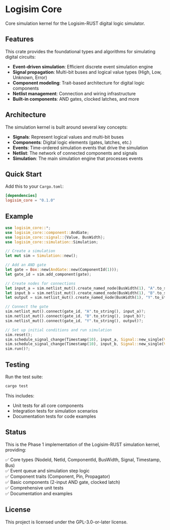 # Logisim Core

Core simulation kernel for the Logisim-RUST digital logic simulator.

## Features

This crate provides the foundational types and algorithms for simulating digital circuits:

- **Event-driven simulation**: Efficient discrete event simulation engine
- **Signal propagation**: Multi-bit buses and logical value types (High, Low, Unknown, Error)
- **Component modeling**: Trait-based architecture for digital logic components
- **Netlist management**: Connection and wiring infrastructure
- **Built-in components**: AND gates, clocked latches, and more

## Architecture

The simulation kernel is built around several key concepts:

- **Signals**: Represent logical values and multi-bit buses
- **Components**: Digital logic elements (gates, latches, etc.)
- **Events**: Time-ordered simulation events that drive the simulation
- **Netlist**: The network of connected components and signals
- **Simulation**: The main simulation engine that processes events

## Quick Start

Add this to your `Cargo.toml`:

```toml
[dependencies]
logisim_core = "0.1.0"
```

## Example

```rust
use logisim_core::*;
use logisim_core::component::AndGate;
use logisim_core::signal::{Value, BusWidth};
use logisim_core::simulation::Simulation;

// Create a simulation
let mut sim = Simulation::new();

// Add an AND gate
let gate = Box::new(AndGate::new(ComponentId(1)));
let gate_id = sim.add_component(gate);

// Create nodes for connections
let input_a = sim.netlist_mut().create_named_node(BusWidth(1), "A".to_string());
let input_b = sim.netlist_mut().create_named_node(BusWidth(1), "B".to_string());
let output = sim.netlist_mut().create_named_node(BusWidth(1), "Y".to_string());

// Connect the gate
sim.netlist_mut().connect(gate_id, "A".to_string(), input_a)?;
sim.netlist_mut().connect(gate_id, "B".to_string(), input_b)?;
sim.netlist_mut().connect(gate_id, "Y".to_string(), output)?;

// Set up initial conditions and run simulation
sim.reset();
sim.schedule_signal_change(Timestamp(10), input_a, Signal::new_single(Value::High), ComponentId(0));
sim.schedule_signal_change(Timestamp(10), input_b, Signal::new_single(Value::High), ComponentId(0));
sim.run()?;
```

## Testing

Run the test suite:

```bash
cargo test
```

This includes:
- Unit tests for all core components
- Integration tests for simulation scenarios
- Documentation tests for code examples

## Status

This is the Phase 1 implementation of the Logisim-RUST simulation kernel, providing:

✅ Core types (NodeId, NetId, ComponentId, BusWidth, Signal, Timestamp, Bus)  
✅ Event queue and simulation step logic  
✅ Component traits (Component, Pin, Propagator)  
✅ Basic components (2-input AND gate, clocked latch)  
✅ Comprehensive unit tests  
✅ Documentation and examples  

## License

This project is licensed under the GPL-3.0-or-later license.